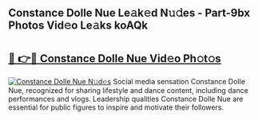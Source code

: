 ## Constance Dolle Nue Le𝚊k𝚎d N𝚞𝚍es - Part-9bx Photos Vid𝚎o Le𝚊ks koAQk

# <h2><a href="http://fb1vpqq.evod.top/?m=Constance+Dolle+Nue">🔗 👉🔴 Constance Dolle Nue Vid𝚎o Ph𝚘t𝚘s</a></h2>

[![Constance Dolle Nue N𝚞d𝚎s](https://i.imgur.com/8V9OHl7.gif)](http://fb1vpqq.evod.top/?m=Constance+Dolle+Nue)
Social media sensation Constance Dolle Nue, recognized for sharing lifestyle and dance content, including dance performances and vlogs. Leadership qualities Constance Dolle Nue are essential for public figures to inspire and motivate their followers. 
